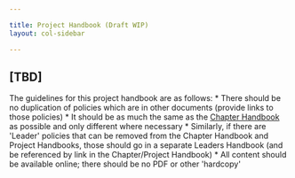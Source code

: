 ```yaml
---

title: Project Handbook (Draft WIP)
layout: col-sidebar

---
```


## [TBD]
The guidelines for this project handbook are as follows:
    * There should be no duplication of policies which are in other documents (provide links to those policies)
    * It should be as much the same as the [Chapter Handbook](https://owasp.org/www-policy/operational/chapter-handbook-existing.md) as possible and only different where necessary
    * Similarly, if there are 'Leader' policies that can be removed from the Chapter Handbook and Project Handbooks, those should go in a separate Leaders Handbook (and be referenced by link in the Chapter/Project Handbook)
    * All content should be available online; there should be no PDF or other 'hardcopy'
